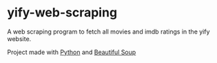 # yify-web-scraping
A web scraping program to fetch all movies and imdb ratings in the yify website.

Project made with [Python](https://www.python.org/) and [Beautiful Soup](https://www.crummy.com/software/BeautifulSoup/bs4/doc/)

